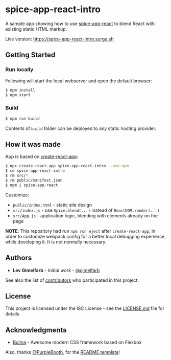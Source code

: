 # spice-app-react-intro

A sample app showing how to use [spice-app-react](https://github.com/gimelfarb/spice-app-react) to blend React with existing static HTML markup.

Live version: <https://spice-app-react-intro.surge.sh>

## Getting Started

### Run locally

Following will start the local webserver and open the default browser:

```bash
$ npm install
$ npm start
```

### Build

```bash
$ npm run build
```

Contents of `build` folder can be deployed to any static hosting provider.

## How it was made

App is based on [create-react-app](https://facebook.github.io/create-react-app/):

```bash
$ npx create-react-app spice-app-react-intro --use-npm
$ cd spice-app-react-intro
$ rm src/*
$ rm public/manifest.json
$ npm i spice-app-react
```

Customize:
* `public/index.html` - static site design
* `src/index.js` - use `Spice.blend(...)` instead of `ReactDOM.render(...)`
* `src/App.js` - application logic, blending with elements already on the page

**NOTE**: This repository had run `npm run eject` after `create-react-app`, in order to customize webpack config for a better local debugging experience, while developing it. It is not normally necessary.

## Authors

* **Lev Gimelfarb** - *Initial work* - [@gimelfarb](https://github.com/gimelfarb)

See also the list of [contributors](https://github.com/gimelfarb/html-fiddle/contributors) who participated in this project.

## License

This project is licensed under the ISC License - see the [LICENSE.md](LICENSE.md) file for details

## Acknowledgments

* [Bulma](https://bulma.io) - Awesome modern CSS framework based on Flexbox

Also, thanks [@PurpleBooth](https://github.com/PurpleBooth), for the [README template](https://gist.github.com/PurpleBooth/109311bb0361f32d87a2)!
